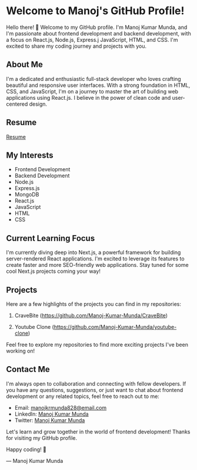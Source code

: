 # Welcome to Manoj's GitHub Profile!


Hello there! 
👋 Welcome to my GitHub profile. I'm Manoj Kumar Munda, and I'm passionate about frontend development and backend development, with a focus on React.js, Node.js, Express.j JavaScript, HTML, and CSS. I'm excited to share my coding journey and projects with you.

## About Me

I'm a dedicated and enthusiastic full-stack developer who loves crafting beautiful and responsive user interfaces. With a strong foundation in HTML, CSS, and JavaScript, I'm on a journey to master the art of building web applications using React.js. I believe in the power of clean code and user-centered design.

## Resume
[Resume](https://drive.google.com/file/d/1mj6gL5MdOgwCBLHX4DytMtPEHfNE-n17/view?usp=drive_link)

## My Interests

- Frontend Development
- Backend Development
- Node.js
- Express.js
- MongoDB
- React.js
- JavaScript
- HTML
- CSS

## Current Learning Focus

I'm currently diving deep into Next.js, a powerful framework for building server-rendered React applications. I'm excited to leverage its features to create faster and more SEO-friendly web applications. Stay tuned for some cool Next.js projects coming your way!

## Projects

Here are a few highlights of the projects you can find in my repositories:

1. CraveBite (https://github.com/Manoj-Kumar-Munda/CraveBite)


2. Youtube Clone (https://github.com/Manoj-Kumar-Munda/youtube-clone)


Feel free to explore my repositories to find more exciting projects I've been working on!

## Contact Me

I'm always open to collaboration and connecting with fellow developers. If you have any questions, suggestions, or just want to chat about frontend development or any related topics, feel free to reach out to me:

- Email: manojkrmunda828@email.com
- LinkedIn: [Manoj Kumar Munda](www.linkedin.com/in/manoj-kumar-munda-6073ba172)
- Twitter: [Manoj Kumar Munda](https://twitter.com/manojdev99)

Let's learn and grow together in the world of frontend development! Thanks for visiting my GitHub profile.

Happy coding! 🚀

— Manoj Kumar Munda

